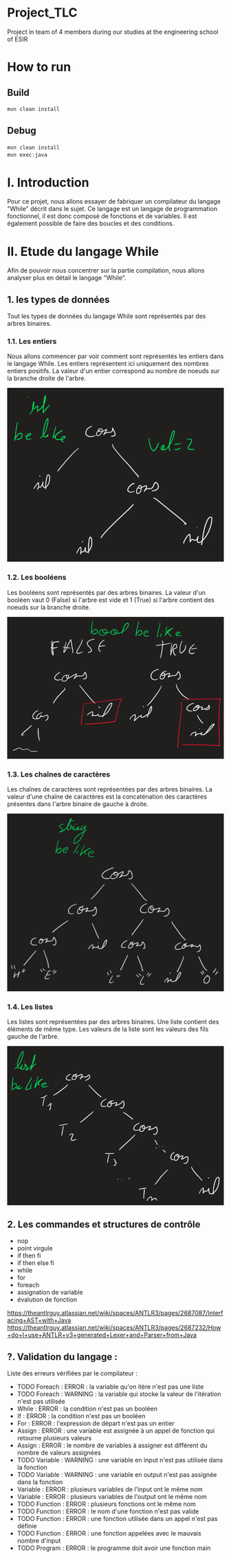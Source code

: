 # Project_TLC
Project in team of 4 members during our studies at the engineering school of ESIR

# How to run

## Build

```bash
mvn clean install
```


## Debug

```bash
mvn clean install
mvn exec:java
```


# I. Introduction

Pour ce projet, nous allons essayer de fabriquer un compilateur du langage "While" décrit dans le sujet. Ce langage est un langage de programmation fonctionnel, il est donc composé de fonctions et de variables. Il est également possible de faire des boucles et des conditions. 

# II. Etude du langage While

Afin de pouvoir nous concentrer sur la partie compilation, nous allons analyser plus en détail le langage "While".

## 1. les types de données

Tout les types de données du langage While sont représentés par des arbres binaires.

### 1.1. Les entiers

Nous allons commencer par voir comment sont représentés les entiers dans le langage While. Les entiers représentent ici uniquement des nombres entiers positifs. La valeur d'un entier correspond au nombre de noeuds sur la branche droite de l'arbre.

![](int.png)

### 1.2. Les booléens

Les booléens sont représentés par des arbres binaires. La valeur d'un booléen vaut 0 (False) si l'arbre est vide et 1 (True) si l'arbre contient des noeuds sur la branche droite.

![](bool.png)

### 1.3. Les chaînes de caractères

Les chaînes de caractères sont représentées par des arbres binaires. La valeur d'une chaîne de caractères est la concaténation des caractères présentes dans l'arbre binaire de gauche à droite.

![](string.png)

### 1.4. Les listes

Les listes sont représentées par des arbres binaires. Une liste contient des éléments de même type. Les valeurs de la liste sont les valeurs des fils gauche de l'arbre.

![](list.png)

## 2. Les commandes et structures de contrôle

- nop
- point virgule
- if then fi
- if then else fi
- while
- for
- foreach
- assignation de variable
- évalution de fonction



https://theantlrguy.atlassian.net/wiki/spaces/ANTLR3/pages/2687087/Interfacing+AST+with+Java
https://theantlrguy.atlassian.net/wiki/spaces/ANTLR3/pages/2687232/How+do+I+use+ANTLR+v3+generated+Lexer+and+Parser+from+Java

## ?. Validation du langage :

Liste des erreurs vérifiées par le compilateur :
- TODO Foreach : ERROR : la variable qu'on itère n'est pas une liste
- TODO Foreach : WARNING : la variable qui stocke la valeur de l'itération n'est pas utilisée
- While : ERROR : la condition n'est pas un booléen
- If : ERROR : la condition n'est pas un booléen
- For : ERROR : l'expression de départ n'est pas un entier
- Assign : ERROR : une variable est assignée à un appel de fonction qui retourne plusieurs valeurs
- Assign : ERROR : le nombre de variables à assigner est différent du nombre de valeurs assignées
- TODO Variable : WARNING : une variable en input n'est pas utilisée dans la fonction
- TODO Variable : WARNING : une variable en output n'est pas assignée dans la fonction
- Variable : ERROR : plusieurs variables de l'input ont le même nom
- Variable : ERROR : plusieurs variables de l'output ont le même nom
- TODO Function : ERROR : plusieurs fonctions ont le même nom
- TODO Function : ERROR : le nom d'une fonction n'est pas valide
- TODO Function : ERROR : une fonction utilisée dans un appel n'est pas définie
- TODO Function : ERROR : une fonction appelées avec le mauvais nombre d'input
- TODO Program : ERROR : le programme doit avoir une fonction main